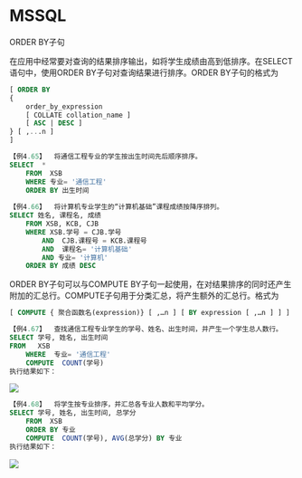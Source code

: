 # MSSQL

ORDER BY子句



在应用中经常要对查询的结果排序输出，如将学生成绩由高到低排序。在SELECT语句中，使用ORDER BY子句对查询结果进行排序。ORDER BY子句的格式为
```sql
[ ORDER BY 
{
  	order_by_expression 
  	[ COLLATE collation_name ] 
  	[ ASC | DESC ] 
} [ ,...n ] 
] 
```
```sql
【例4.65】  将通信工程专业的学生按出生时间先后顺序排序。
SELECT  *
	FROM  XSB
	WHERE 专业= '通信工程'
	ORDER BY 出生时间
	
【例4.66】  将计算机专业学生的“计算机基础”课程成绩按降序排列。
SELECT 姓名, 课程名, 成绩
	FROM XSB, KCB, CJB
	WHERE XSB.学号 = CJB.学号 
		AND  CJB.课程号 = KCB.课程号 
		AND  课程名= '计算机基础'
		AND 专业= '计算机'
	ORDER BY 成绩 DESC
```

ORDER BY子句可以与COMPUTE BY子句一起使用，在对结果排序的同时还产生附加的汇总行。COMPUTE子句用于分类汇总，将产生额外的汇总行。格式为
```sql
[ COMPUTE { 聚合函数名(expression)} [ ,…n ] [ BY expression [ ,…n ] ] ]
```


```sql
【例4.67】  查找通信工程专业学生的学号、姓名、出生时间，并产生一个学生总人数行。
SELECT 学号, 姓名, 出生时间
FROM   XSB
	WHERE  专业= '通信工程'
	COMPUTE  COUNT(学号)
执行结果如下：
```

![](https://cdn.jsdelivr.net/gh/ZanderZhao/img20/file/20200121234643.png)


```sql
【例4.68】  将学生按专业排序，并汇总各专业人数和平均学分。
SELECT 学号, 姓名, 出生时间, 总学分
	FROM  XSB
	ORDER BY 专业
	COMPUTE  COUNT(学号), AVG(总学分) BY 专业
执行结果如下：
```

![](https://cdn.jsdelivr.net/gh/ZanderZhao/img20/file/20200121234644.png)




























